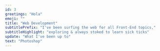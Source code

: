 ```yaml
---
id: 3
greetings: "Hola"
emoji: ""
title: "Web Development"
subtitlePrefix: "I've been surfing the web for all Front-End topics,"
subtitleHighlight: "exploring & always stoked to learn sick ticks"
update: "What I've been up to"
text: "Photoshop"
---
```

